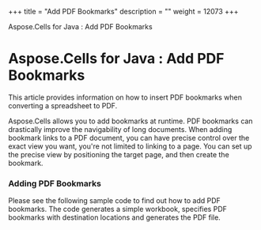 +++
title = "Add PDF Bookmarks" 
description = "" 
weight = 12073 
+++

Aspose.Cells for Java : Add PDF Bookmarks  

# Aspose.Cells for Java : Add PDF Bookmarks


This article provides information on how to insert PDF bookmarks when converting a spreadsheet to PDF.

Aspose.Cells allows you to add bookmarks at runtime. PDF bookmarks can drastically improve the navigability of long documents. When adding bookmark links to a PDF document, you can have precise control over the exact view you want, you're not limited to linking to a page. You can set up the precise view by positioning the target page, and then create the bookmark.

### Adding PDF Bookmarks

Please see the following sample code to find out how to add PDF bookmarks. The code generates a simple workbook, specifies PDF bookmarks with destination locations and generates the PDF file.


